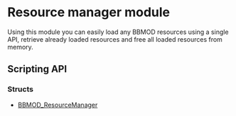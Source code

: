 # Resource manager module
Using this module you can easily load any BBMOD resources using a single API,
retrieve already loaded resources and free all loaded resources from memory.

## Scripting API
### Structs
* [BBMOD_ResourceManager](./BBMOD_ResourceManager.html)
